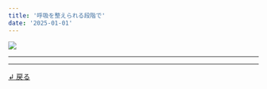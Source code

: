 ```yaml
---
title: '呼吸を整えられる段階で'
date: '2025-01-01'
---
```

![](/images/3-0.jpg)
***


***
[ ↲ 戻る ](https://01234567890.thebase.in/about)

